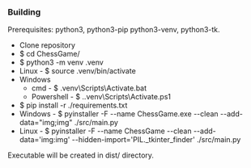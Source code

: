 
### Building

Prerequisites: python3, python3-pip python3-venv, python3-tk.

* Clone repository
* $ cd ChessGame/
* $ python3 -m venv .venv
* Linux - $ source .venv/bin/activate
* Windows
  * cmd - $ .venv\Scripts\Activate.bat
  * Powershell - $ .\.venv\Scripts\Activate.ps1
* $ pip install -r ./requirements.txt
* Windows - $ pyinstaller -F --name ChessGame.exe --clean --add-data="img;img" ./src/main.py
* Linux  - $ pyinstaller -F --name ChessGame --clean --add-data='img:img' --hidden-import='PIL._tkinter_finder' ./src/main.py

Executable will be created in dist/ directory.
